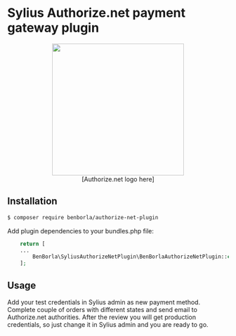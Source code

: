 # Sylius Authorize.net payment gateway plugin  
<div align="center">
    <a href="http://sylius.com" title="Sylius" target="_blank"><img src="https://demo.sylius.com/assets/shop/img/logo.png" width="300" /></a>
    <br />
    [Authorize.net logo here]
</div>

## Installation

```bash
$ composer require benborla/authorize-net-plugin
```
    
Add plugin dependencies to your bundles.php file:

```php
    return [
    ...
        BenBorla\SyliusAuthorizeNetPlugin\BenBorlaAuthorizeNetPlugin::class => ['all' => true],
    ];
```

## Usage
Add your test credentials in Sylius admin as new payment method. Complete couple
of orders with different states and send email to Authorize.net authorities. 
After the review you will get production credentials, so just change it in Sylius admin and you are ready to go. 

